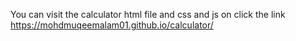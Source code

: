 You can visit the calculator html file and css and js on click the link  https://mohdmuqeemalam01.github.io/calculator/
